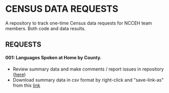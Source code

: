 # CENSUS DATA REQUESTS
A repository to track one-time Census data requests for NCCEH team members. Both code and data results. 

## REQUESTS
#### 001: Languages Spoken at Home by County.
  - Review summary data and make comments / report issues in repository ([here](https://github.com/timbender-ncceh/census_data_requests/blob/main/Languages_Spoken_At_Home/summary_languages_spoken_nc_counties_2021.csv))
  - Download summary data in csv format by right-click and "save-link-as" from this [link](https://raw.githubusercontent.com/timbender-ncceh/census_data_requests/main/Languages_Spoken_At_Home/summary_languages_spoken_nc_counties_2021.csv)

